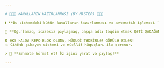 ```yaml
---

# 🚫📡📢 KANALLARIN HAZIRLANMASI (BY MASTER) 📢📡🚫

❗ **Bu sistemdəki bütün kanalların hazırlanması və avtomatik işləməsi `BY_MASTER` tərəfindən tərtib edilmişdir.**

🛑 **Oğurlamaq, icazəsiz paylaşmaq, başqa adla təqdim etmək QƏTİ QADAĞANDIR!**

🔒 ƏKS HALDA REPO BLOK OLUNA, HÜQUQİ TƏDBİRLƏR GÖRÜLƏ BİLƏR!  
💥 GitHub şikayət sistemi və müəllif hüquqları ilə qorunur.

> 📍 **Zəhmətə hörmət et! Öz işini yarat və paylaş!**

---
```


